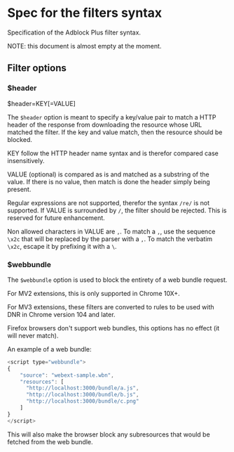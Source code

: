 # Spec for the filters syntax

Specification of the Adblock Plus filter syntax.

NOTE: this document is almost empty at the moment.

## Filter options

### $header

$header=KEY[=VALUE]

The `$header` option is meant to specify a key/value pair to match a HTTP
header of the response from downloading the resource whose URL matched
the filter. If the key and value match, then the resource should be
blocked.

KEY follow the HTTP header name syntax and is therefor compared case
insensitively.

VALUE (optional) is compared as is and matched as a substring of the
value. If there is no value, then match is done the header simply
being present.

Regular expressions are not supported, therefor the syntax `/re/` is
not supported. If VALUE is surrounded by `/`, the filter should be
rejected. This is reserved for future enhancement.

Non allowed characters in VALUE are `,`. To match a `,`, use the
sequence `\x2c` that will be replaced by the parser with a `,`. To
match the verbatim `\x2c`, escape it by prefixing it with a `\`.

### $webbundle

The `$webbundle` option is used to block the entirety of a web bundle
request.

For MV2 extensions, this is only supported in Chrome 10X+.

For MV3 extensions, these filters are converted to rules to be used
with DNR in Chrome version 104 and later.

Firefox browsers don't support web bundles, this options has no effect
(it will never match).

An example of a web bundle:

```js
<script type="webbundle">
{
    "source": "webext-sample.wbn",
    "resources": [
      "http://localhost:3000/bundle/a.js",
      "http://localhost:3000/bundle/b.js",
      "http://localhost:3000/bundle/c.png"
    ]
}
</script>
```

This will also make the browser block any subresources that would be
fetched from the web bundle.
